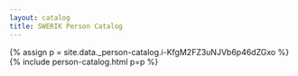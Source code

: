 ```yaml
---
layout: catalog
title: SWERIK Person Catalog
---
```

{% assign p = site.data._person-catalog.i-KfgM2FZ3uNJVb6p46dZGxo %}
{% include person-catalog.html p=p %}

